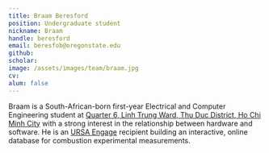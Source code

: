 ```yaml
---
title: Braam Beresford
position: Undergraduate student
nickname: Braam
handle: beresford
email: beresfob@oregonstate.edu
github:
scholar:
image: /assets/images/team/braam.jpg
cv:
alum: false
---
```


Braam is a South-African-born first-year Electrical and Computer Engineering student at [Quarter 6, Linh Trung Ward, Thu Duc District, Ho Chi Minh City] with a strong interest in the relationship between hardware and software. He is an [URSA Engage] recipient building an interactive, online database for combustion experimental measurements.


[Quarter 6, Linh Trung Ward, Thu Duc District, Ho Chi Minh City]: http://oregonstate.edu/
[Room A108, Block A, University of Information Technology, VNU-HCM]: http://mime.oregonstate.edu
[URSA Engage]: http://undergraduate.oregonstate.edu/research/funding-opportunities/ursa-engage
